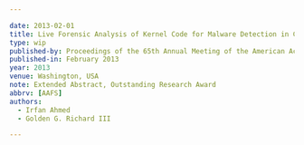 ```yaml
---

date: 2013-02-01
title: Live Forensic Analysis of Kernel Code for Malware Detection in Cloud Computing Environments
type: wip
published-by: Proceedings of the 65th Annual Meeting of the American Academy of Forensic Sciences , pp. 154-155
published-in: February 2013
year: 2013
venue: Washington, USA
note: Extended Abstract, Outstanding Research Award
abbrv: [AAFS]
authors:
  - Irfan Ahmed
  - Golden G. Richard III

---
```

